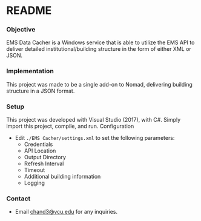 # README #

### Objective ###
EMS Data Cacher is a Windows service that is able to utilize the EMS API to deliver detailed institutional/building structure in the form of either XML or JSON.

### Implementation ###
This project was made to be a single add-on to Nomad, delivering building structure in a JSON format.

### Setup ###
This project was developed with Visual Studio (2017), with C#. Simply import this project, compile, and run.
Configuration
* Edit `./EMS Cacher/settings.xml` to set the following parameters:
    * Credentials
    * API Location
    * Output Directory
    * Refresh Interval
    * Timeout
    * Additional building information
    * Logging

### Contact ###
* Email [chand3@vcu.edu](mailto:chand3@vcu.edu) for any inquiries.